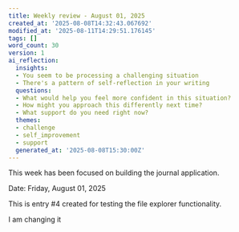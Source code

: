 ```yaml
---
title: Weekly review - August 01, 2025
created_at: '2025-08-08T14:32:43.067692'
modified_at: '2025-08-11T14:29:51.176145'
tags: []
word_count: 30
version: 1
ai_reflection:
  insights:
  - You seem to be processing a challenging situation
  - There's a pattern of self-reflection in your writing
  questions:
  - What would help you feel more confident in this situation?
  - How might you approach this differently next time?
  - What support do you need right now?
  themes:
  - challenge
  - self_improvement
  - support
  generated_at: '2025-08-08T15:30:00Z'
---
```


This week has been focused on building the journal application.

Date: Friday, August 01, 2025

This is entry #4 created for testing the file explorer functionality.

I am changing it